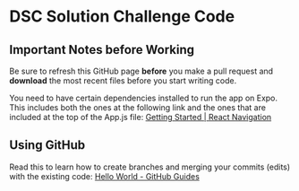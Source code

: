 # DSC Solution Challenge Code

## Important Notes before Working

Be sure to refresh this GitHub page **before** you make a pull request and **download** the most recent files before you start writing code. 

You need to have certain dependencies installed to run the app on Expo. This includes both the ones at the following link and the ones that are included at the top of the App.js file: [Getting Started | React Navigation](https://reactnavigation.org/docs/getting-started/)

## Using GitHub

Read this to learn how to create branches and merging your commits (edits) with the existing code: 
[Hello World - GitHub Guides](https://guides.github.com/activities/hello-world/)
